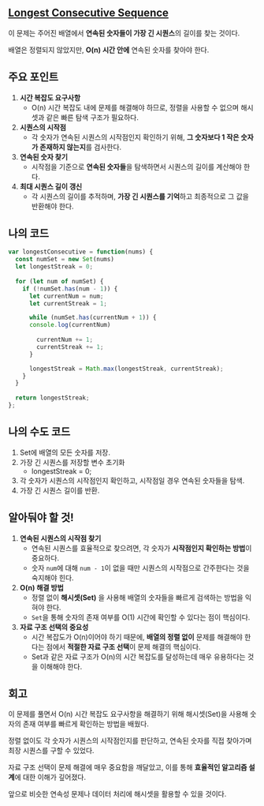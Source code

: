 ## [**Longest Consecutive Sequence**](https://leetcode.com/problems/longest-consecutive-sequence/)

이 문제는 주어진 배열에서 **연속된 숫자들이 가장 긴 시퀀스**의 길이를 찾는 것이다.

배열은 정렬되지 않았지만, **O(n) 시간 안에** 연속된 숫자를 찾아야 한다.

## 주요 포인트

1. **시간 복잡도 요구사항**
    - O(n) 시간 복잡도 내에 문제를 해결해야 하므로, 정렬을 사용할 수 없으며 해시셋과 같은 빠른 탐색 구조가 필요하다.
2. **시퀀스의 시작점**
    - 각 숫자가 연속된 시퀀스의 시작점인지 확인하기 위해, **그 숫자보다 1 작은 숫자가 존재하지 않는지**를 검사한다.
3. **연속된 숫자 찾기**
    - 시작점을 기준으로 **연속된 숫자들**을 탐색하면서 시퀀스의 길이를 계산해야 한다.
4. **최대 시퀀스 길이 갱신**
    - 각 시퀀스의 길이를 추적하며, **가장 긴 시퀀스를 기억**하고 최종적으로 그 값을 반환해야 한다.

## 나의 코드

```jsx
var longestConsecutive = function(nums) {
  const numSet = new Set(nums)
  let longestStreak = 0;
  
  for (let num of numSet) {
    if (!numSet.has(num - 1)) {
      let currentNum = num;
      let currentStreak = 1;

      while (numSet.has(currentNum + 1)) {
      console.log(currentNum)
        
        currentNum += 1;
        currentStreak += 1;
      }

      longestStreak = Math.max(longestStreak, currentStreak);
    }
  }
  
  return longestStreak;  
};
```

## 나의 수도 코드

1. Set에 배열의 모든 숫자를 저장.
2. 가장 긴 시퀀스를 저장할 변수 초기화
    - longestStreak = 0;
3. 각 숫자가 시퀀스의 시작점인지 확인하고, 시작점일 경우 연속된 숫자들을 탐색.
4. 가장 긴 시퀀스 길이를 반환.

## 알아둬야 할 것!

1. **연속된 시퀀스의 시작점 찾기**
    - 연속된 시퀀스를 효율적으로 찾으려면, 각 숫자가 **시작점인지 확인하는 방법**이 중요하다.
    - 숫자 `num`에 대해 `num - 1`이 없을 때만 시퀀스의 시작점으로 간주한다는 것을 숙지해야 힌다.
2. **O(n) 해결 방법**
    - 정렬 없이 **해시셋(Set)** 을 사용해 배열의 숫자들을 빠르게 검색하는 방법을 익혀야 한다.
    - `Set`을 통해 숫자의 존재 여부를 O(1) 시간에 확인할 수 있다는 점이 핵심이다.
3. **자료 구조 선택의 중요성**
    - 시간 복잡도가 O(n)이어야 하기 때문에, **배열의 정렬 없이** 문제를 해결해야 한다는 점에서 **적절한 자료 구조 선택**이 문제 해결의 핵심이다.
    - Set과 같은 자료 구조가 O(n)의 시간 복잡도를 달성하는데 매우 유용하다는 것을 이해해야 한다.

## 회고

이 문제를 풀면서 O(n) 시간 복잡도 요구사항을 해결하기 위해 해시셋(Set)을 사용해 숫자의 존재 여부를 빠르게 확인하는 방법을 배웠다.

정렬 없이도 각 숫자가 시퀀스의 시작점인지를 판단하고, 연속된 숫자를 직접 찾아가며 최장 시퀀스를 구할 수 있었다.

자료 구조 선택이 문제 해결에 매우 중요함을 깨달았고, 이를 통해 **효율적인 알고리즘 설계**에 대한 이해가 깊어졌다.

앞으로 비슷한 연속성 문제나 데이터 처리에 해시셋을 활용할 수 있을 것이다.
